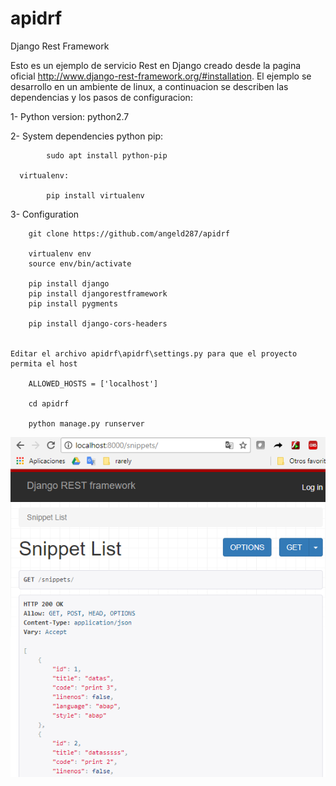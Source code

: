 # apidrf

Django Rest Framework

Esto es un ejemplo de servicio Rest en Django creado desde la pagina oficial http://www.django-rest-framework.org/#installation. El ejemplo se desarrollo en un ambiente de linux, a continuacion se describen las dependencias y los pasos de configuracion:

1- Python version: python2.7

2- System dependencies
      python pip: 

            sudo apt install python-pip

      virtualenv: 

            pip install virtualenv

 3- Configuration
  
        git clone https://github.com/angeld287/apidrf

        virtualenv env
        source env/bin/activate

        pip install django
        pip install djangorestframework
        pip install pygments

        pip install django-cors-headers
  
  
    Editar el archivo apidrf\apidrf\settings.py para que el proyecto permita el host
  
        ALLOWED_HOSTS = ['localhost']
  
        cd apidrf
  
        python manage.py runserver
  
  ![](https://github.com/angeld287/apidrf/blob/master/img/1.png)  
  

